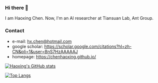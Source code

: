 ### Hi there 👋
I am Haoxing Chen. Now, I'm an AI researcher at Tiansuan Lab, Ant Group. 

### Contact
- e-mail: hx.chen@hotmail.com
- google scholar: https://scholar.google.com/citations?hl=zh-CN&pli=1&user=BnS7HzAAAAAJ
- homepage: https://chenhaoxing.github.io/

[![Haoxing's GitHub stats](https://github-readme-stats.vercel.app/api?username=chenhaoxing&theme=radical)](https://github.com/anuraghazra/github-readme-stats)

[![Top Langs](https://github-readme-stats.vercel.app/api/top-langs/?username=chenhaoxing&layout=compact)](https://github.com/anuraghazra/github-readme-stats)

